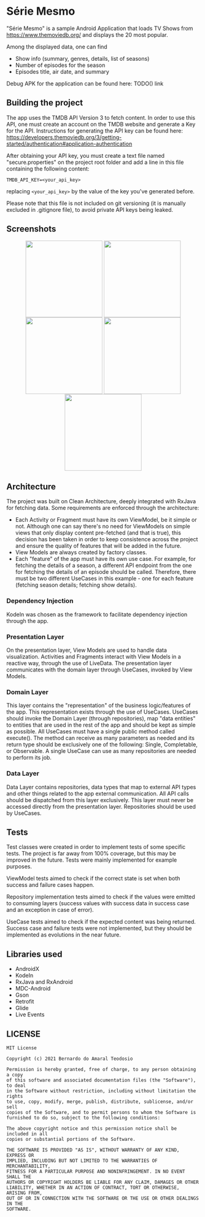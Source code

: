 # Série Mesmo
"Série Mesmo" is a sample Android Application that loads TV Shows from https://www.themoviedb.org/ and displays the 20 most popular.

Among the displayed data, one can find
* Show info (summary, genres, details, list of seasons)
* Number of episodes for the season
* Episodes title, air date, and summary

Debug APK for the application can be found here: TODO() link

## Building the project
The app uses the TMDB API Version 3 to fetch content. In order to use this API, one must create an account on the TMDB website and generate a Key for the API. Instructions for generating the API key can be found here: https://developers.themoviedb.org/3/getting-started/authentication#application-authentication

After obtaining your API key, you must create a text file named "secure.properties" on the project root folder and add a line in this file containing the following content:

```TMDB_API_KEY=<your_api_key>```

replacing `<your_api_key>` by the value of the key you've generated before.

Please note that this file is not included on git versioning (it is manually excluded in .gitignore file), to avoid private API keys being leaked.

## Screenshots

<p align="center">
  <img src="screenshots/s0.jpeg" align="center" width=200>
  <img src="screenshots/s1.jpeg" align="center" width=200>
  <img src="screenshots/s2.jpeg" align="center" width=200>
  <img src="screenshots/s3.jpeg" align="center" width=200>
  <img src="screenshots/s4.jpeg" align="center" width=200>
</p>


## Architecture
The project was built on Clean Architecture, deeply integrated with RxJava for fetching data.
Some requirements are enforced through the architecture:
* Each Activity or Fragment must have its own ViewModel, be it simple or not. Although one can say there's no need for ViewModels on simple views that only display content pre-fetched (and that is true), this decision has been taken in order to keep consistence across the project and ensure the quality of features that will be added in the future.
* View Models are always created by factory classes.
* Each "feature" of the app must have its own use case. For example, for fetching the details of a season, a different API endpoint from the one for fetching the details of an episode should be called. Therefore, there must be two different UseCases in this example - one for each feature (fetching season details; fetching show details).

### Dependency Injection
KodeIn was chosen as the framework to facilitate dependency injection through the app.

### Presentation Layer
On the presentation layer, View Models are used to handle data visualization. Activities and Fragments interact with View Models in a reactive way, through the use of LiveData. The presentation layer communicates with the domain layer through UseCases, invoked by View Models.

### Domain Layer
This layer contains the "representation" of the business logic/features of the app. This representation exists through the use of UseCases. UseCases should invoke the Domain Layer (through repositories), map "data entities" to entities that are used in the rest of the app and should be kept as simple as possible. All UseCases must have a single public method called execute(). The method can receive as many parameters as needed and its return type should be exclusively one of the following: Single, Completable, or Observable. A single UseCase can use as many repositories are needed to perform its job.

### Data Layer
Data Layer contains repositories, data types that map to external API types and other things related to the app external communication. All API calls should be dispatched from this layer exclusively. This layer must never be accessed directly from the presentation layer. Repositories should be used by UseCases.

## Tests
Test classes were created in order to implement tests of some specific tests. The project is far away from 100% coverage, but this may be improved in the future. Tests were mainly implemented for example purposes.

ViewModel tests aimed to check if the correct state is set when both success and failure cases happen.

Repository implementation tests aimed to check if the values were emitted to consuming layers (success values with success data in success case and an exception in case of error).

UseCase tests aimed to check if the expected content was being returned. Success case and failure tests were not implemented, but they should be implemented as evolutions in the near future.

## Libraries used
* AndroidX
* KodeIn
* RxJava and RxAndroid
* MDC-Android
* Gson
* Retrofit
* Glide
* Live Events

## LICENSE
```
MIT License

Copyright (c) 2021 Bernardo do Amaral Teodosio

Permission is hereby granted, free of charge, to any person obtaining a copy
of this software and associated documentation files (the "Software"), to deal
in the Software without restriction, including without limitation the rights
to use, copy, modify, merge, publish, distribute, sublicense, and/or sell
copies of the Software, and to permit persons to whom the Software is
furnished to do so, subject to the following conditions:

The above copyright notice and this permission notice shall be included in all
copies or substantial portions of the Software.

THE SOFTWARE IS PROVIDED "AS IS", WITHOUT WARRANTY OF ANY KIND, EXPRESS OR
IMPLIED, INCLUDING BUT NOT LIMITED TO THE WARRANTIES OF MERCHANTABILITY,
FITNESS FOR A PARTICULAR PURPOSE AND NONINFRINGEMENT. IN NO EVENT SHALL THE
AUTHORS OR COPYRIGHT HOLDERS BE LIABLE FOR ANY CLAIM, DAMAGES OR OTHER
LIABILITY, WHETHER IN AN ACTION OF CONTRACT, TORT OR OTHERWISE, ARISING FROM,
OUT OF OR IN CONNECTION WITH THE SOFTWARE OR THE USE OR OTHER DEALINGS IN THE
SOFTWARE.
```
